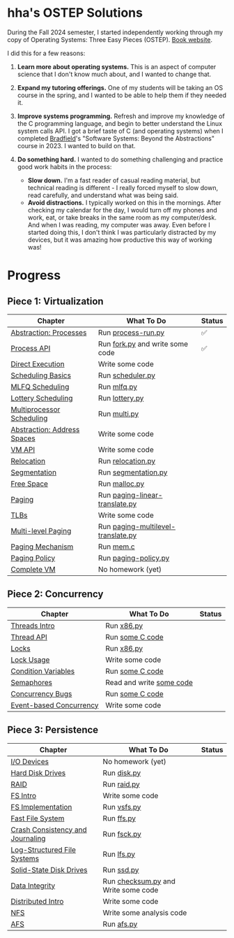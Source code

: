 # hha's OSTEP Solutions

During the Fall 2024 semester, I started independently working through my copy of Operating Systems: Three Easy Pieces (OSTEP). [Book website](https://pages.cs.wisc.edu/~remzi/OSTEP/).

I did this for a few reasons:

1. **Learn more about operating systems.** This is an aspect of computer science that I don't know much about, and I wanted to change that.

1. **Expand my tutoring offerings.** One of my students will be taking an OS course in the spring, and I wanted to be able to help them if they needed it.

1. **Improve systems programming.** Refresh and improve my knowledge of the C programming language, and begin to better understand the Linux system calls API. I got a brief taste of C (and operating systems) when I completed [Bradfield](https://bradfieldcs.com/)'s "Software Systems: Beyond the Abstractions" course in 2023. I wanted to build on that.

1. **Do something hard.** I wanted to do something challenging and practice good work habits in the process:

   - **Slow down.** I'm a fast reader of casual reading material, but technical reading is different - I really forced myself to slow down, read carefully, and understand what was being said.
   - **Avoid distractions.** I typically worked on this in the mornings. After checking my calendar for the day, I would turn off my phones and work, eat, or take breaks in the same room as my computer/desk. And when I was reading, my computer was away. Even before I started doing this, I don't think I was particularly distracted by my devices, but it was amazing how productive this way of working was!

# Progress

## Piece 1: Virtualization

| Chapter                                                                              | What To Do                                           | Status |
| ------------------------------------------------------------------------------------ | ---------------------------------------------------- | ------ |
| [Abstraction: Processes](http://www.cs.wisc.edu/~remzi/OSTEP/cpu-intro.pdf)          | Run [process-run.py](cpu-intro)                      | ✅     |
| [Process API](http://www.cs.wisc.edu/~remzi/OSTEP/cpu-api.pdf)                       | Run [fork.py](cpu-api) and write some code           | ✅️    |
| [Direct Execution](http://www.cs.wisc.edu/~remzi/OSTEP/cpu-mechanisms.pdf)           | Write some code                                      |
| [Scheduling Basics](http://www.cs.wisc.edu/~remzi/OSTEP/cpu-sched.pdf)               | Run [scheduler.py](cpu-sched)                        |
| [MLFQ Scheduling](http://www.cs.wisc.edu/~remzi/OSTEP/cpu-sched-mlfq.pdf)            | Run [mlfq.py](cpu-sched-mlfq)                        |
| [Lottery Scheduling](http://www.cs.wisc.edu/~remzi/OSTEP/cpu-sched-lottery.pdf)      | Run [lottery.py](cpu-sched-lottery)                  |
| [Multiprocessor Scheduling](http://www.cs.wisc.edu/~remzi/OSTEP/cpu-sched-multi.pdf) | Run [multi.py](cpu-sched-multi)                      |
| [Abstraction: Address Spaces](http://www.cs.wisc.edu/~remzi/OSTEP/vm-intro.pdf)      | Write some code                                      |
| [VM API](http://www.cs.wisc.edu/~remzi/OSTEP/vm-api.pdf)                             | Write some code                                      |
| [Relocation](http://www.cs.wisc.edu/~remzi/OSTEP/vm-mechanism.pdf)                   | Run [relocation.py](vm-mechanism)                    |
| [Segmentation](http://www.cs.wisc.edu/~remzi/OSTEP/vm-segmentation.pdf)              | Run [segmentation.py](vm-segmentation)               |
| [Free Space](http://www.cs.wisc.edu/~remzi/OSTEP/vm-freespace.pdf)                   | Run [malloc.py](vm-freespace)                        |
| [Paging](http://www.cs.wisc.edu/~remzi/OSTEP/vm-paging.pdf)                          | Run [paging-linear-translate.py](vm-paging)          |
| [TLBs](http://www.cs.wisc.edu/~remzi/OSTEP/vm-tlbs.pdf)                              | Write some code                                      |
| [Multi-level Paging](http://www.cs.wisc.edu/~remzi/OSTEP/vm-smalltables.pdf)         | Run [paging-multilevel-translate.py](vm-smalltables) |
| [Paging Mechanism](http://www.cs.wisc.edu/~remzi/OSTEP/vm-beyondphys.pdf)            | Run [mem.c](vm-beyondphys)                           |
| [Paging Policy](http://www.cs.wisc.edu/~remzi/OSTEP/vm-beyondphys-policy.pdf)        | Run [paging-policy.py](vm-beyondphys-policy)         |
| [Complete VM](http://www.cs.wisc.edu/~remzi/OSTEP/vm-complete.pdf)                   | No homework (yet)                                    |

## Piece 2: Concurrency

| Chapter                                                                           | What To Do                               | Status |
| --------------------------------------------------------------------------------- | ---------------------------------------- | ------ |
| [Threads Intro](http://www.cs.wisc.edu/~remzi/OSTEP/threads-intro.pdf)            | Run [x86.py](threads-intro)              |
| [Thread API](http://www.cs.wisc.edu/~remzi/OSTEP/threads-api.pdf)                 | Run [some C code](threads-api)           |
| [Locks](http://www.cs.wisc.edu/~remzi/OSTEP/threads-locks.pdf)                    | Run [x86.py](threads-locks)              |
| [Lock Usage](http://www.cs.wisc.edu/~remzi/OSTEP/threads-locks-usage.pdf)         | Write some code                          |
| [Condition Variables](http://www.cs.wisc.edu/~remzi/OSTEP/threads-cv.pdf)         | Run [some C code](threads-cv)            |
| [Semaphores](http://www.cs.wisc.edu/~remzi/OSTEP/threads-sema.pdf)                | Read and write [some code](threads-sema) |
| [Concurrency Bugs](http://www.cs.wisc.edu/~remzi/OSTEP/threads-bugs.pdf)          | Run [some C code](threads-bugs)          |
| [Event-based Concurrency](http://www.cs.wisc.edu/~remzi/OSTEP/threads-events.pdf) | Write some code                          |

## Piece 3: Persistence

| Chapter                                                                                     | What To Do                                            | Status |
| ------------------------------------------------------------------------------------------- | ----------------------------------------------------- | ------ |
| [I/O Devices](http://www.cs.wisc.edu/~remzi/OSTEP/file-devices.pdf)                         | No homework (yet)                                     |
| [Hard Disk Drives](http://www.cs.wisc.edu/~remzi/OSTEP/file-disks.pdf)                      | Run [disk.py](file-disks)                             |
| [RAID](http://www.cs.wisc.edu/~remzi/OSTEP/file-raid.pdf)                                   | Run [raid.py](file-raid)                              |
| [FS Intro](http://www.cs.wisc.edu/~remzi/OSTEP/file-intro.pdf)                              | Write some code                                       |
| [FS Implementation](http://www.cs.wisc.edu/~remzi/OSTEP/file-implementation.pdf)            | Run [vsfs.py](file-implementation)                    |
| [Fast File System](http://www.cs.wisc.edu/~remzi/OSTEP/file-ffs.pdf)                        | Run [ffs.py](file-ffs)                                |
| [Crash Consistency and Journaling](http://www.cs.wisc.edu/~remzi/OSTEP/file-journaling.pdf) | Run [fsck.py](file-journaling)                        |
| [Log-Structured File Systems](http://www.cs.wisc.edu/~remzi/OSTEP/file-lfs.pdf)             | Run [lfs.py](file-lfs)                                |
| [Solid-State Disk Drives](http://www.cs.wisc.edu/~remzi/OSTEP/file-ssd.pdf)                 | Run [ssd.py](file-ssd)                                |
| [Data Integrity](http://www.cs.wisc.edu/~remzi/OSTEP/file-integrity.pdf)                    | Run [checksum.py](file-integrity) and Write some code |
| [Distributed Intro](http://www.cs.wisc.edu/~remzi/OSTEP/dist-intro.pdf)                     | Write some code                                       |
| [NFS](http://www.cs.wisc.edu/~remzi/OSTEP/dist-nfs.pdf)                                     | Write some analysis code                              |
| [AFS](http://www.cs.wisc.edu/~remzi/OSTEP/dist-afs.pdf)                                     | Run [afs.py](dist-afs)                                |
